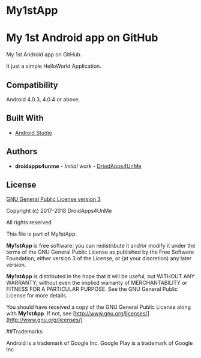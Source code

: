 # My1stApp
My 1st Android app on GitHub
=======

My 1st Android app on GitHub.

It just a simple HelloWorld Application.

## Compatibility
Android 4.0.3, 4.0.4 or above.

## Built With

* [Android Studio](http://developer.android.com/sdk/)

## Authors

* **droidapps4unme** - *Initial work* - [DriodApps4UnMe](https://github.com/Droidapps4unme)


## License

[GNU General Public License version 3](http://www.gnu.org/licenses/gpl.txt)

Copyright (c) 2017-2018 DroidApps4UnMe

All rights reserved

This file is part of My1stApp.

**My1stApp** is free software: you can redistribute it and/or modify it under the terms of the GNU General Public License as published by the Free Software Foundation, either version 3 of the License, or (at your discretion) any later version.

**My1stApp** is distributed in the hope that it will be useful, but WITHOUT ANY WARRANTY; without even the implied warranty of MERCHANTABILITY or FITNESS FOR A PARTICULAR PURPOSE. See the GNU General Public License for more details.

You should have received a copy of the GNU General Public License along with **My1stApp**. If not, see [http://www.gnu.org/licenses/](http://www.gnu.org/licenses/)


##Trademarks

Android is a trademark of Google Inc. Google Play is a trademark of Google Inc

